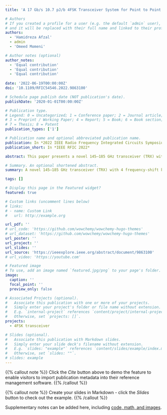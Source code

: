 ```yaml
---
title: 'A 17 Gb/s 10.7 pJ/b 4FSK Transceiver System for Point to Point Communication in 65 nm CMOS'

# Authors
# If you created a profile for a user (e.g. the default `admin` user), write the username (folder name) here
# and it will be replaced with their full name and linked to their profile.
authors:
  - 'Hamidreza Afzal'
  - admin
  - 'Omeed Momeni'

# Author notes (optional)
author_notes:
  - 'Equal contribution'
  - 'Equal contribution'
  - 'Equal contribution'
 
date: '2022-06-19T00:00:00Z'
doi: '10.1109/RFIC54546.2022.9863100'

# Schedule page publish date (NOT publication's date).
publishDate: '2020-01-01T00:00:00Z'

# Publication type.
# Legend: 0 = Uncategorized; 1 = Conference paper; 2 = Journal article;
# 3 = Preprint / Working Paper; 4 = Report; 5 = Book; 6 = Book section;
# 7 = Thesis; 8 = Patent
publication_types: ['1']

# Publication name and optional abbreviated publication name.
publication: In *2022 IEEE Radio Frequency Integrated Circuits Symposium*
publication_short: In *IEEE RFIC 2022*

abstract: This paper presents a novel 145–185 GHz transceiver (TRX) with 4 frequency-shift keying (4FSK) modulation. The proposed non-coherent 4FSK design removes the need for separate modulator and demodulator blocks reducing the power consumption and complexity. The proposed TX generates four different RF frequencies based on the two parallel streams of binary input data, and the RX employs a slot power divider to divide the 4FSK RF signal into two paths, where the 4FSK RF signal is demodulated and data is recovered by enveloped detectors and digital buffers. Both the transmitter and receiver are fabricated in a 65 nm CMOS technology with a total core area of 0.6 mm2 . The TRX architecture achieves 17 Gb/s over 18 cm link distance while consuming only 182 mW power.

# Summary. An optional shortened abstract.
summary: A novel 145–185 GHz transceiver (TRX) with 4 frequency-shift keying (4FSK) modulation.

tags: []

# Display this page in the Featured widget?
featured: true

# Custom links (uncomment lines below)
# links:
# - name: Custom Link
#   url: http://example.org

url_pdf: ''
# url_code: 'https://github.com/wowchemy/wowchemy-hugo-themes'
# url_dataset: 'https://github.com/wowchemy/wowchemy-hugo-themes'
url_poster: ''
url_project: ''
url_slides: ''
url_source: 'https://ieeexplore.ieee.org/abstract/document/9863100'
# url_video: 'https://youtube.com'

# Featured image
# To use, add an image named `featured.jpg/png` to your page's folder.
image:
  caption: ''
  focal_point: ''
  preview_only: false

# Associated Projects (optional).
#   Associate this publication with one or more of your projects.
#   Simply enter your project's folder or file name without extension.
#   E.g. `internal-project` references `content/project/internal-project/index.md`.
#   Otherwise, set `projects: []`.
projects:
  - 4FSK transceiver

# Slides (optional).
#   Associate this publication with Markdown slides.
#   Simply enter your slide deck's filename without extension.
#   E.g. `slides: "example"` references `content/slides/example/index.md`.
#   Otherwise, set `slides: ""`.
# slides: example
---
```


{{% callout note %}}
Click the _Cite_ button above to demo the feature to enable visitors to import publication metadata into their reference management software.
{{% /callout %}}

{{% callout note %}}
Create your slides in Markdown - click the _Slides_ button to check out the example.
{{% /callout %}}

Supplementary notes can be added here, including [code, math, and images](https://wowchemy.com/docs/writing-markdown-latex/).
